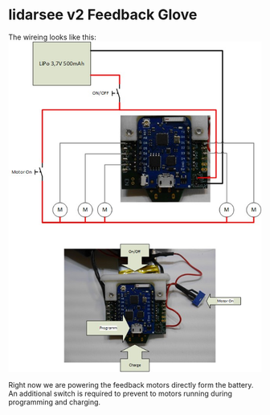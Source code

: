 # lidarsee v2 Feedback Glove

The wireing looks like this:
![overview](docs/images/overview.jpg)

Right now we are powering the feedback motors directly form the battery. An additional switch is required to prevent to motors running during programming and charging. 
